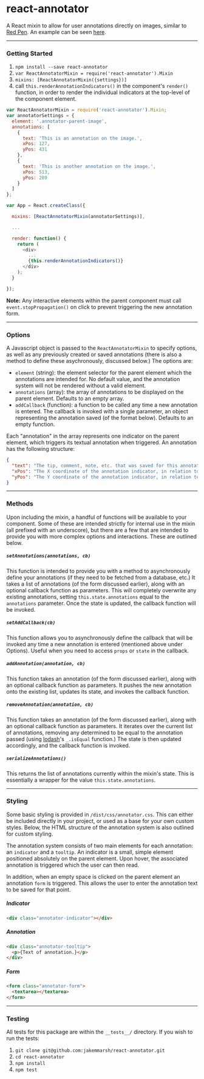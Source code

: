 react-annotator
===============

A React mixin to allow for user annotations directly on images, similar to [Red Pen](https://redpen.io/). An example can be seen [here](http://jakemmarsh.com/react-annotator/).

---

### Getting Started

1. `npm install --save react-annotator`
2. `var ReactAnnotatorMixin = require('react-annotator').Mixin`
3. `mixins: [ReactAnnotatorMixin({settings})]`
4. call `this.renderAnnotationIndicators()` in the component's `render()` function, in order to render the individual indicators at the top-level of the component element.

```javascript
var ReactAnnotatorMixin = require('react-annotator').Mixin;
var annotatorSettings = {
  element: '.annotator-parent-image',
  annotations: [
    {
      text: 'This is an annotation on the image.',
      xPos: 127,
      yPos: 431
    },
    {
      text: 'This is another annotation on the image.',
      xPos: 513,
      yPos: 289
    }
  ]
};

var App = React.createClass({

  mixins: [ReactAnnotatorMixin(annotatorSettings)],

  ...

  render: function() {
    return (
      <div>
        ...
        {this.renderAnnotationIndicators()}
      </div>
    );
  }

});
```

**Note:** Any interactive elements within the parent component must call `event.stopPropagation()` on click to prevent triggering the new annotation form.

---

### Options

A Javascript object is passed to the `ReactAnnotatorMixin` to specify options, as well as any previously created or saved annotations (there is also a method to define these asychronously, discussed below.) The options are:

- `element` (string): the element selector for the parent element which the annotations are intended for. No default value, and the annotation system will not be rendered without a valid element.
- `annotations` (array): the array of annotations to be displayed on the parent element. Defaults to an empty array.
- `addCallback` (function): a function to be called any time a new annotation is entered. The callback is invoked with a single parameter, an object representing the annotation saved (of the format below). Defaults to an empty function.

Each "annotation" in the array represents one indicator on the parent element, which triggers its textual annotation when triggered. An annotation has the following structure:

```json
{
  "text": "The tip, comment, note, etc. that was saved for this annotation.",
  "xPos": "The X coordinate of the annotation indicator, in relation to the parent element.",
  "yPos": "The Y coordinate of the annotation indicator, in relation to the parent element."
}
```

---

### Methods

Upon including the mixin, a handful of functions will be available to your component. Some of these are intended strictly for internal use in the mixin (all prefixed with an underscore), but there are a few that are intended to provide you with more complex options and interactions. These are outlined below.

##### `setAnnotations(annotations, cb)`

This function is intended to provide you with a method to asynchronously define your annotations (if they need to be fetched from a database, etc.) It takes a list of annotations (of the form discussed earlier), along with an optional callback function as parameters. This will completely overwrite any existing annotations, setting `this.state.annotations` equal to the `annotations` parameter. Once the state is updated, the callback function will be invoked.

##### `setAddCallback(cb)`

This function allows you to asynchronously define the callback that will be invoked any time a new annotation is entered (mentioned above under Options). Useful when you need to access `props` or `state` in the callback.

##### `addAnnotation(annotation, cb)`

This function takes an annotation (of the form discussed earlier), along with an optional callback function as parameters. It pushes the new annotation onto the existing list, updates its state, and invokes the callback function.

##### `removeAnnotation(annotation, cb)`

This function takes an annotation (of the form discussed earlier), along with an optional callback function as parameters. It iterates over the current list of annotations, removing any determined to be equal to the annotation passed (using [lodash](https://lodash.com/)'s `_.isEqual` function.) The state is then updated accordingly, and the callback function is invoked.

##### `serializeAnnotations()`

This returns the list of annotations currently within the mixin's state. This is essentially a wrapper for the value `this.state.annotations`.

---

### Styling

Some basic styling is provided in `/dist/css/annotator.css`. This can either be included directly in your project, or used as a base for your own custom styles. Below, the HTML structure of the annotation system is also outlined for custom styling.

The annotation system consists of two main elements for each annotation: an `indicator` and a `tooltip`. An indicator is a small, simple element positioned absolutely on the parent element. Upon hover, the associated annotation is triggered which the user can then read.

In addition, when an empty space is clicked on the parent element an annotation `form` is triggered. This allows the user to enter the annotation text to be saved for that point.

##### Indicator

```html
<div class="annotator-indicator"></div>
```

##### Annotation

```html
<div class="annotator-tooltip">
  <p>{Text of annotation.}</p>
</div>
```

##### Form

```html
<form class="annotator-form">
  <textarea></textarea>
</form>
```

---

### Testing

All tests for this package are within the `__tests__/` directory. If you wish to run the tests:

1. `git clone git@github.com:jakemmarsh/react-annotator.git`
2. `cd react-annotator`
3. `npm install`
4. `npm test`
